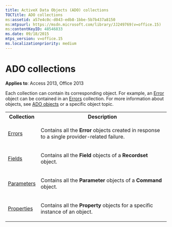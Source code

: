 ```yaml
---
title: ActiveX Data Objects (ADO) collections
TOCTitle: ADO collections
ms:assetid: a57e4c0c-d043-edb8-1bbe-5b7b437a8150
ms:mtpsurl: https://msdn.microsoft.com/library/JJ249769(v=office.15)
ms:contentKeyID: 48546833
ms.date: 09/18/2015
mtps_version: v=office.15
ms.localizationpriority: medium
---
```


# ADO collections

**Applies to**: Access 2013, Office 2013

Each collection can contain its corresponding object. For example, an [Error](error-object-ado.md) object can be contained in an [Errors](errors-collection-ado.md) collection. For more information about objects, see [ADO objects](ado-objects-and-interfaces.md) or a specific object topic.


<table>
<colgroup>
<col />
<col />
</colgroup>
<tbody>
<tr class="even">
<th>Collection</th>
<th>Description</th>
</tr>
<tr class="odd">
<td><p><a href="errors-collection-ado.md">Errors</a></p></td>
<td><p>Contains all the <strong>Error</strong> objects created in response to a single provider-related failure.</p></td>
</tr>
<tr class="even">
<td><p><a href="fields-collection-ado.md">Fields</a></p></td>
<td><p>Contains all the <strong>Field</strong> objects of a <strong>Recordset</strong> object.</p></td>
</tr>
<tr class="odd">
<td><p><a href="parameters-collection-ado.md">Parameters</a></p></td>
<td><p>Contains all the <strong>Parameter</strong> objects of a <strong>Command</strong> object.</p></td>
</tr>
<tr class="even">
<td><p><a href="properties-collection-ado.md">Properties</a></p></td>
<td><p>Contains all the <strong>Property</strong> objects for a specific instance of an object.</p></td>
</tr>
</tbody>
</table>


